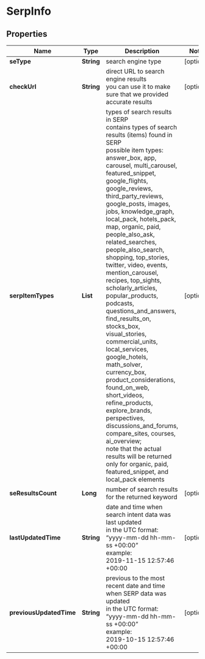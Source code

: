 # SerpInfo


## Properties

| Name | Type | Description | Notes |
|------------ | ------------- | ------------- | -------------|
**seType** | **String** | search engine type |[optional]|
**checkUrl** | **String** | direct URL to search engine results<br>you can use it to make sure that we provided accurate results |[optional]|
**serpItemTypes** | **List<String>** | types of search results in SERP<br>contains types of search results (items) found in SERP<br>possible item types:<br>answer_box, app, carousel, multi_carousel, featured_snippet, google_flights, google_reviews, third_party_reviews, google_posts, images, jobs, knowledge_graph, local_pack, hotels_pack, map, organic, paid, people_also_ask, related_searches, people_also_search, shopping, top_stories, twitter, video, events, mention_carousel, recipes, top_sights, scholarly_articles, popular_products, podcasts, questions_and_answers, find_results_on, stocks_box, visual_stories, commercial_units, local_services, google_hotels, math_solver, currency_box, product_considerations, found_on_web, short_videos, refine_products, explore_brands, perspectives, discussions_and_forums, compare_sites, courses, ai_overview;<br>note that the actual results will be returned only for organic, paid, featured_snippet, and local_pack elements |[optional]|
**seResultsCount** | **Long** | number of search results for the returned keyword |[optional]|
**lastUpdatedTime** | **String** | date and time when search intent data was last updated<br>in the UTC format: “yyyy-mm-dd hh-mm-ss +00:00”<br>example:<br>2019-11-15 12:57:46 +00:00 |[optional]|
**previousUpdatedTime** | **String** | previous to the most recent date and time when SERP data was updated<br>in the UTC format: “yyyy-mm-dd hh-mm-ss +00:00”<br>example:<br>2019-10-15 12:57:46 +00:00 |[optional]|
